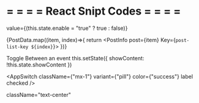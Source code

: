 # = = = = React Snipt Codes = = = =

value={(this.state.enable = "true" ? true : false)}

{PostData.map((item, index)=>{
return <PostInfo post={item} Key={`post-list-key ${index}`}>
})}

Toggle Between an event
this.setState({
showContent: !this.state.showContent
})

<AppSwitch
className={"mx-1"}
variant={"pill"}
color={"success"}
label
checked
/>

<p class="text-center">
className="text-center"
&nbsp;

<Col xs="12" md="6" xl="6">
<Col xs="12" md="6" className="float-right">
<Col xs="12" sm="12" md="9">
